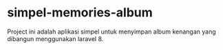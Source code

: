 # simpel-memories-album
Project ini adalah aplikasi simpel untuk menyimpan album kenangan yang dibangun menggunakan laravel 8.
